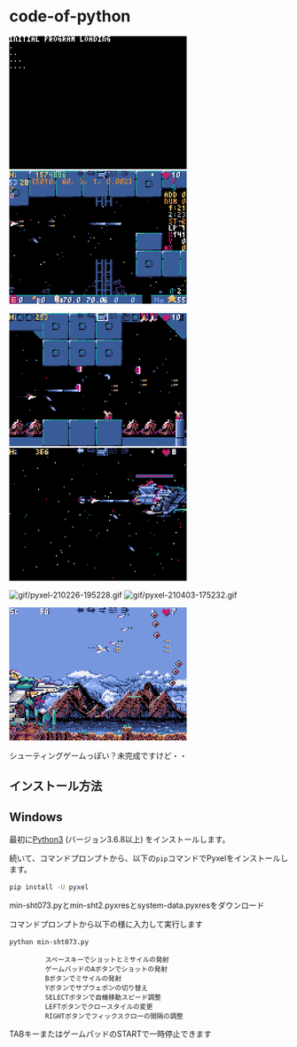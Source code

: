 # code-of-python
![gif/pyxel-210222-065611.gif](gif/pyxel-210222-065611.gif)
![gif/pyxel-210222-065611.gif](gif/pyxel-210222-065917.gif)

![gif/pyxel-210226-194506.gif](gif/pyxel-210226-194506.gif)
![gif/pyxel-210226-194639.gif](gif/pyxel-210226-194639.gif)

![gif/pyxel-210226-195228.gif](gif/pyxel-210226-195228.gif)
![gif/pyxel-210403-175232.gif](gif/pyxel-210403-175232.gif)

![gif/pyxel-210403-175305.gif](gif/pyxel-210403-175305.gif)

シューティングゲームっぽい？未完成ですけど・・

## インストール方法
## Windows



最初に[Python3](https://www.python.org/) (バージョン3.6.8以上) をインストールします。

続いて、コマンドプロンプトから、以下の`pip`コマンドでPyxelをインストールします。

```sh
pip install -U pyxel
```
min-sht073.pyとmin-sht2.pyxresとsystem-data.pyxresをダウンロード

コマンドプロンプトから以下の様に入力して実行します

```sh
python min-sht073.py
```
             スペースキーでショットとミサイルの発射
             ゲームパッドのAボタンでショットの発射
             Bボタンでミサイルの発射
             Yボタンでサブウェポンの切り替え
             SELECTボタンで自機移動スピード調整
             LEFTボタンでクロースタイルの変更
             RIGHTボタンでフィックスクローの間隔の調整

TABキーまたはゲームパッドのSTARTで一時停止できます



